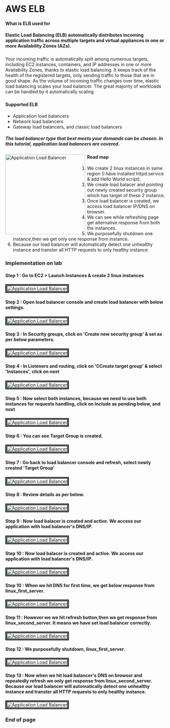 # AWS ELB #

#### What is ELB used for ####

#### Elastic Load Balancing (ELB) automatically distributes incoming application traffic across multiple targets and virtual appliances in one or more Availability Zones (AZs). ####

##### 
Your incoming traffic is automatically split among numerous targets, including EC2 instances, containers, and IP addresses in one or more Availability Zones, thanks to elastic load balancing. It keeps track of the health of the registered targets, only sending traffic to those that are in good shape. As the volume of incoming traffic changes over time, elastic load balancing scales your load balancer. The great majority of workloads can be handled by it automatically scaling 
#####

#### Supported ELB ###
- Application load balancers
- Network load balancers 
- Gateway load balancers, and classic load balancers


##### The load balancer type that best meets your demands can be chosen. In this tutorial, application load balancers are covered. #####

<img src="/AWS ELB - Elastic Load Balancer/Apps_ELB.png" width="250px" height="250px"
     alt="Application Load Balancer"
     style="float: left; margin-right: 6px;" />

#### Road map ####

1) We create 2 linux instances in same region (I have installed httpd.service & add Hello World script).
2) We create load balacer and pointing out newly created security group which has target of these 2 instance.
3) Once load balancer is created, we access load balancer IP/DNS on browser.
4) We can see while refreshing page get alternative response from both the instances.
5) We purposefully shutdown one instance,then we get only one response from instance.
6) Because our load balancer will automatically detect one unhealthy instance and transter all HTTP requests to only healthy instance.

### Implementation on lab ###

#### Step 1 : Go to EC2 > Launch Instances & create 2 linux instances
####
<img src="/AWS ELB - Elastic Load Balancer/images/AWS ELB 1.png" width="auto" height="auto" style="border:5px double black;"
     alt="Application Load Balancer"
     style="float: left; margin-right: 6px;" />
####

#### Step 2 : Open load balancer console and create load balancer with below settings.
####
<img src="/AWS ELB - Elastic Load Balancer/images/AWS ELB 8.png" width="auto" height="auto" style="border:5px double black;"
     alt="Application Load Balancer"
     style="float: left; margin-right: 6px;" />
####     

#### Step 3 : In Security groups, click on 'Create new security group' & set as per below parameters.
####
<img src="/AWS ELB - Elastic Load Balancer/images/AWS ELB 8.png" width="auto" height="auto" style="border:5px double black;"
     alt="Application Load Balancer"
     style="float: left; margin-right: 6px;" />
####      

#### Step 4 : In Listeners and routing, click on 'CCreate target group' & select 'Instances', click on next
####
<img src="/AWS ELB - Elastic Load Balancer/images/AWS ELB 3.png" width="auto" height="auto" style="border:5px double black;"
     alt="Application Load Balancer"
     style="float: left; margin-right: 6px;" />
####   

#### Step 5 : Now select both instances, because we need to use both instances for requests handling, click on Include as pending below, and next
####
<img src="/AWS ELB - Elastic Load Balancer/images/AWS ELB 4.png" width="auto" height="auto" style="border:5px double black;"
     alt="Application Load Balancer"
     style="float: left; margin-right: 6px;" />
####   

#### Step 6 : You can see Target Group is created.
####
<img src="/AWS ELB - Elastic Load Balancer/images/AWS ELB 5.png" width="auto" height="auto" style="border:5px double black;"
     alt="Application Load Balancer"
     style="float: left; margin-right: 6px;" />
####   

#### Step 7 : Go back to load balancer console and refresh, select newly created 'Target Group'
####
<img src="/AWS ELB - Elastic Load Balancer/images/AWS ELB 6.png" width="auto" height="auto" style="border:5px double black;"
     alt="Application Load Balancer"
     style="float: left; margin-right: 6px;" />
#### 

#### Step 8 : Review details as per below.
####
<img src="/AWS ELB - Elastic Load Balancer/images/AWS ELB 6.png" width="auto" height="auto" style="border:5px double black;"
     alt="Application Load Balancer"
     style="float: left; margin-right: 6px;" />
#### 

#### Step 9 : Now load balacer is created and active. We access our application with load balancer's DNS/IP.
####
<img src="/AWS ELB - Elastic Load Balancer/images/AWS ELB 13.png" width="auto" height="auto" style="border:5px double black;"
     alt="Application Load Balancer"
     style="float: left; margin-right: 6px;" />
#### 

#### Step 10 : Now load balacer is created and active. We access our application with load balancer's DNS/IP.
####
<img src="/AWS ELB - Elastic Load Balancer/images/AWS ELB 13.png" width="auto" height="auto" style="border:5px double black;"
     alt="Application Load Balancer"
     style="float: left; margin-right: 6px;" />
#### 

#### Step 10 : When we hit DNS for first time, we get below response from linux_first_server.
####
<img src="/AWS ELB - Elastic Load Balancer/images/AWS ELB 13.png" width="auto" height="auto" style="border:5px double black;"
     alt="Application Load Balancer"
     style="float: left; margin-right: 6px;" />
#### 

#### Step 11 : However we we hit refresh button,then we get response from linux_second_server. It means we have set load balancer correctly.
<img src="/AWS ELB - Elastic Load Balancer/images/AWS ELB 13.png" width="auto" height="auto" style="border:5px double black;"
     alt="Application Load Balancer"
     style="float: left; margin-right: 6px;" />
#### 

#### Step 12 : We purposefully shutdown, linux_first_server.
<img src="/AWS ELB - Elastic Load Balancer/images/AWS ELB 13.png" width="auto" height="auto" style="border:5px double black;"
     alt="Application Load Balancer"
     style="float: left; margin-right: 6px;" />
#### 

#### Step 13 : Now when we hit load balancer's DNS on browser and repeatedly refresh we only get response from linux_second_server. Because our load balancer will automatically detect one unhealthy instance and transter all HTTP requests to only healthy instance. 

<img src="/AWS ELB - Elastic Load Balancer/images/AWS ELB 13.png" width="auto" height="auto" style="border:5px double black;"
     alt="Application Load Balancer"
     style="float: left; margin-right: 6px;" />
#### 

### End of page ###
